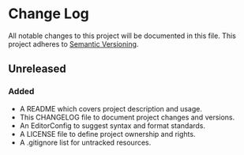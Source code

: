 # Change Log

All notable changes to this project will be documented in this file. This
project adheres to [Semantic Versioning](http://semver.org).

## Unreleased

### Added

  - A README which covers project description and usage.
  - This CHANGELOG file to document project changes and versions.
  - An EditorConfig to suggest syntax and format standards.
  - A LICENSE file to define project ownership and rights.
  - A .gitignore list for untracked resources.
